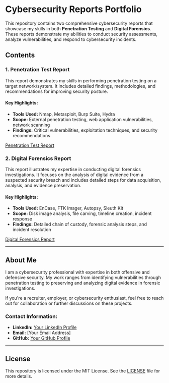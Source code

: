 # Cybersecurity Reports Portfolio

This repository contains two comprehensive cybersecurity reports that showcase my skills in both **Penetration Testing** and **Digital Forensics**. These reports demonstrate my abilities to conduct security assessments, analyze vulnerabilities, and respond to cybersecurity incidents.

## Contents

### 1. Penetration Test Report
This report demonstrates my skills in performing penetration testing on a target network/system. It includes detailed findings, methodologies, and recommendations for improving security posture.

#### Key Highlights:
- **Tools Used:** Nmap, Metasploit, Burp Suite, Hydra
- **Scope:** External penetration testing, web application vulnerabilities, network scanning
- **Findings:** Critical vulnerabilities, exploitation techniques, and security recommendations

[Penetration Test Report](./pen-test-report/README.md)

### 2. Digital Forensics Report
This report illustrates my expertise in conducting digital forensics investigations. It focuses on the analysis of digital evidence from a suspected security breach and includes detailed steps for data acquisition, analysis, and evidence preservation.

#### Key Highlights:
- **Tools Used:** EnCase, FTK Imager, Autopsy, Sleuth Kit
- **Scope:** Disk image analysis, file carving, timeline creation, incident response
- **Findings:** Detailed chain of custody, forensic analysis steps, and incident resolution

[Digital Forensics Report](./digital-forensics-report/README.md)

---

## About Me
I am a cybersecurity professional with expertise in both offensive and defensive security. My work ranges from identifying vulnerabilities through penetration testing to preserving and analyzing digital evidence in forensic investigations. 

If you're a recruiter, employer, or cybersecurity enthusiast, feel free to reach out for collaboration or further discussions on these projects.

### Contact Information:
- **LinkedIn:** [Your LinkedIn Profile](https://www.linkedin.com/in/yourprofile)
- **Email:** [Your Email Address]
- **GitHub:** [Your GitHub Profile](https://github.com/yourusername)

---

## License
This repository is licensed under the MIT License. See the [LICENSE](LICENSE) file for more details.
